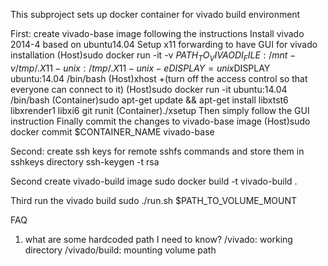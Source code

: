 This subproject sets up docker container for vivado build environment

First: create vivado-base image following the instructions
Install vivado 2014-4 based on ubuntu14.04
Setup x11 forwarding to have GUI for vivado installation
(Host)sudo docker run -it -v $PATH_TO_VIVAODI_FILE:/mnt  -v /tmp/.X11-unix:/tmp/.X11-unix -e DISPLAY=unix$DISPLAY ubuntu:14.04 /bin/bash
(Host)xhost +(turn off the access control so that everyone can connect to it)
(Host)sudo docker run -it ubuntu:14.04 /bin/bash
(Container)sudo apt-get update && apt-get install libxtst6 libxrender1 libxi6 git runit
(Container)./xsetup
Then simply follow the GUI instruction
Finally commit the changes to vivado-base image
(Host)sudo docker commit $CONTAINER_NAME vivado-base 

Second: create ssh keys for remote sshfs commands and store them in sshkeys directory
ssh-keygen -t rsa 

Second create vivado-build image
sudo docker build -t vivado-build .

Third run the vivado build
sudo ./run.sh $PATH_TO_VOLUME_MOUNT


FAQ
1. what are some hardcoded path I need to know?
	/vivado: working directory
	/vivado/build: mounting volume path

